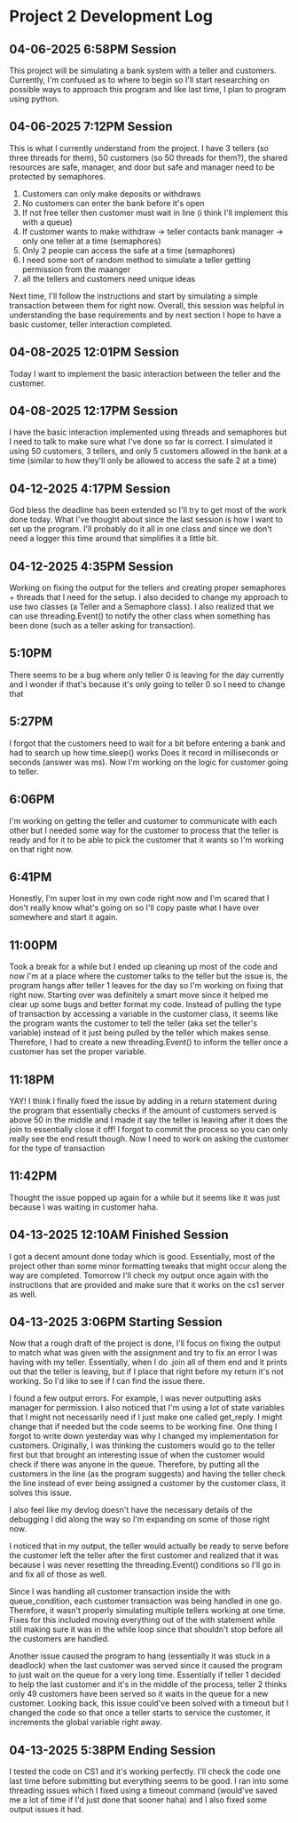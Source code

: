 # Project 2 Development Log

## **04-06-2025 6:58PM Session**
This project will be simulating a bank system with a teller and customers. Currently, I'm 
confused as to where to begin so I'll start researching on possible ways to approach this program 
and like last time, I plan to program using python.

## **04-06-2025 7:12PM Session**
This is what I currently understand from the project. I have 3 tellers (so three threads for them), 
50 customers (so 50 threads for them?), the shared resources are safe, manager, and door but safe 
and manager need to be protected by semaphores. 
1. Customers can only make deposits or withdraws
2. No customers can enter the bank before it's open 
3. If not free teller then customer must wait in line (i think I'll implement this with a queue)
4. If customer wants to make withdraw -> teller contacts bank manager -> only one teller at a time (semaphores)
5. Only 2 people can access the safe at a time (semaphores)
6. I need some sort of random method to simulate a teller getting permission from the maanger 
7. all the tellers and customers need unique ideas 


Next time, I'll follow the instructions and start by simulating a simple transaction between them for right now. Overall, 
this session was helpful in understanding the base requirements and by next section I hope to have a basic customer, teller 
interaction completed. 

## **04-08-2025 12:01PM Session**

Today I want to implement the basic interaction between the teller and the customer.


## **04-08-2025 12:17PM Session**
I have the basic interaction implemented using threads and semaphores but I need to talk 
to make sure what I've done so far is correct. I simulated it using 50 customers, 3 
tellers, and only 5 customers allowed in the bank at a time (similar to how they'll 
only be allowed to access the safe 2 at a time)

## **04-12-2025 4:17PM Session**
God bless the deadline has been extended so I'll try to get most of the work done today. What I've thought 
about since the last session is how I want to set up the program. I'll probably do it all in 
one class and since we don't need a logger this time around that simplifies it a little 
bit.

## **04-12-2025 4:35PM Session**
Working on fixing the output for the tellers and creating proper semaphores + threads that I need 
for the setup. I also decided to change my approach to use two classes (a Teller and a Semaphore class). I also 
realized that we can use threading.Event() to notify the other class when something has been done (such as a teller 
asking for transaction).

## **5:10PM**
There seems to be a bug where only teller 0 is leaving for the day currently and I wonder if that's because 
it's only going to teller 0 so I need to change that 

## **5:27PM**
I forgot that the customers need to wait for a bit before entering a bank and had to search up how time.sleep() works 
Does it record in milliseconds or seconds (answer was ms). Now I'm working on the logic for customer going to teller. 

## **6:06PM**
I'm working on getting the teller and customer to communicate with each other but I needed some way 
for the customer to process that the teller is ready and for it to be able to pick the customer 
that it wants so I'm working on that right now. 

## **6:41PM**
Honestly, I'm super lost in my own code right now and I'm scared that I don't really know what's going on 
so I'll copy paste what I have over somewhere and start it again.

## **11:00PM**
Took a break for a while but I ended up cleaning up most of the code and now I'm at a place where the customer 
talks to the teller but the issue is, the program hangs after teller 1 leaves for the day so I'm working on fixing 
that right now. Starting over was definitely a smart move since it helped me clear up some bugs and better format my 
code. Instead of pulling the type of transaction by accessing a variable in the customer class, it seems like the program
wants the customer to tell the teller (aka set the teller's variable) instead of it just being pulled by the teller 
which makes sense. Therefore, I had to create a new threading.Event() to inform the teller once a customer has set the 
proper variable. 

## **11:18PM**
YAY! I think I finally fixed the issue by adding in a return statement during the program that essentially checks 
if the amount of customers served is above 50 in the middle and I made it say the teller is leaving after it does 
the join to essentially close it off! I forgot to commit the process so you can only really see the end result though. Now 
I need to work on asking the customer for the type of transaction 

## **11:42PM**
Thought the issue popped up again for a while but it seems like it was just because I was waiting in customer haha. 

## **04-13-2025 12:10AM Finished Session**
I got a decent amount done today which is good. Essentially, most of the project other than some minor formatting tweaks that 
might occur along the way are completed. Tomorrow I'll check my output once again with the instructions that are provided and 
make sure that it works on the cs1 server as well. 

## **04-13-2025 3:06PM Starting Session**
Now that a rough draft of the project is done, I'll focus on fixing the output to match what was given with the 
assignment and try to fix an error I was having with my teller. Essentially, when I do .join all of them end and 
it prints out that the teller is leaving, but if I place that right before my return it's not working. So I'd like 
to see if I can find the issue there. 

I found a few output errors. For example, I was never outputting asks manager for permission. I also noticed that I'm
using a lot of state variables that I might not necessarily need if I just make one called get_reply. I might change that 
if needed but the code seems to be working fine. One thing I forgot to write down yesterday was why I changed my 
implementation for customers. Originally, I was thinking the customers would go to the teller first but that brought
an interesting issue of when the customer would check if there was anyone in the queue. Therefore, by putting 
all the customers in the line (as the program suggests) and having the teller check the line instead of ever being 
assigned a customer by the customer class, it solves this issue. 

I also feel like my devlog doesn't have the necessary details of the debugging I did along the way so I'm expanding on some 
of those right now. 

I noticed that in my output, the teller would actually be ready to serve before the customer left the teller after the 
first customer and realized that it was because I was never resetting the threading.Event() conditions so I'll go in and 
fix all of those as well. 

Since I was handling all customer transaction inside the with queue_condition, each customer transaction was being handled in 
one go. Therefore, it wasn't properly simulating multiple tellers working at one time. Fixes for this included moving everything 
out of the with statement while still making sure it was in the while loop since that shouldn't stop before 
all the customers are handled. 

Another issue caused the program to hang (essentially it was stuck in a deadlock) when the last customer 
was served since it caused the program to just wait on the queue for a very long time. Essentially if teller 1 
decided to help the last customer and it's in the middle of the process, teller 2 thinks only 49 customers have 
been served so it waits in the queue for a new customer. Looking back, this issue could've been solved with a timeout
but I changed the code so that once a teller starts to service the customer, it increments the global 
variable right away.

 ## **04-13-2025 5:38PM Ending Session**
I tested the code on CS1 and it's working perfectly. I'll check the code one last time before submitting but everything seems 
to be good. I ran into some threading issues which I fixed using a timeout command (would've saved me a lot of time if I'd just 
done that sooner haha) and I also fixed some output issues it had. 